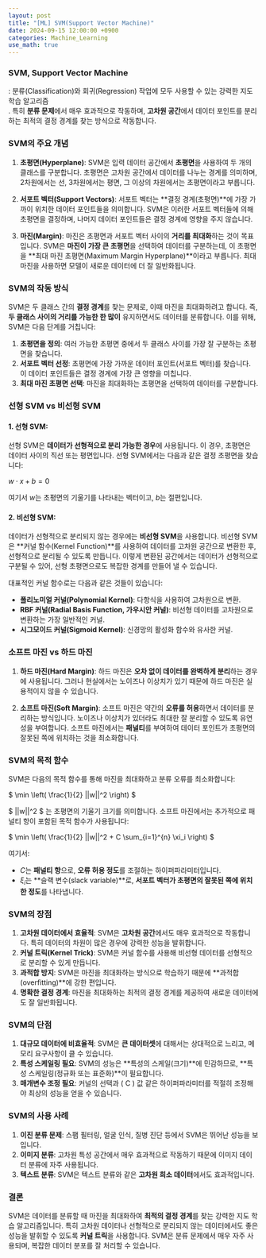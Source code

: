 ```yaml
---
layout: post
title: "[ML] SVM(Support Vector Machine)"
date: 2024-09-15 12:00:00 +0900
categories: Machine_Learning
use_math: true
---
```


### **SVM, Support Vector Machine**
: 분류(Classification)와 회귀(Regression) 작업에 모두 사용할 수 있는 강력한 지도 학습 알고리즘<br>. 특히 **분류 문제**에서 매우 효과적으로 작동하며, **고차원 공간**에서 데이터 포인트를 분리하는 최적의 결정 경계를 찾는 방식으로 작동합니다.

### SVM의 주요 개념

1. **초평면(Hyperplane)**:
   SVM은 입력 데이터 공간에서 **초평면**을 사용하여 두 개의 클래스를 구분합니다. 초평면은 고차원 공간에서 데이터를 나누는 경계를 의미하며, 2차원에서는 선, 3차원에서는 평면, 그 이상의 차원에서는 초평면이라고 부릅니다.

2. **서포트 벡터(Support Vectors)**:
   서포트 벡터는 **결정 경계(초평면)**에 가장 가까이 위치한 데이터 포인트들을 의미합니다. SVM은 이러한 서포트 벡터들에 의해 초평면을 결정하며, 나머지 데이터 포인트들은 결정 경계에 영향을 주지 않습니다.

3. **마진(Margin)**:
   마진은 초평면과 서포트 벡터 사이의 **거리를 최대화**하는 것이 목표입니다. SVM은 **마진이 가장 큰 초평면**을 선택하여 데이터를 구분하는데, 이 초평면을 **최대 마진 초평면(Maximum Margin Hyperplane)**이라고 부릅니다. 최대 마진을 사용하면 모델이 새로운 데이터에 더 잘 일반화됩니다.

### SVM의 작동 방식

SVM은 두 클래스 간의 **결정 경계**를 찾는 문제로, 이때 마진을 최대화하려고 합니다. 즉, **두 클래스 사이의 거리를 가능한 한 많이** 유지하면서도 데이터를 분류합니다. 이를 위해, SVM은 다음 단계를 거칩니다:

1. **초평면을 정의**: 여러 가능한 초평면 중에서 두 클래스 사이를 가장 잘 구분하는 초평면을 찾습니다.
2. **서포트 벡터 선정**: 초평면에 가장 가까운 데이터 포인트(서포트 벡터)를 찾습니다. 이 데이터 포인트들은 결정 경계에 가장 큰 영향을 미칩니다.
3. **최대 마진 초평면 선택**: 마진을 최대화하는 초평면을 선택하여 데이터를 구분합니다.

### 선형 SVM vs 비선형 SVM

#### 1. **선형 SVM**:
   선형 SVM은 **데이터가 선형적으로 분리 가능한 경우**에 사용됩니다. 이 경우, 초평면은 데이터 사이의 직선 또는 평면입니다. 선형 SVM에서는 다음과 같은 결정 초평면을 찾습니다:

   $w \cdot x + b = 0$

   여기서 $w$는 초평면의 기울기를 나타내는 벡터이고, $b$는 절편입니다.

#### 2. **비선형 SVM**:
   데이터가 선형적으로 분리되지 않는 경우에는 **비선형 SVM**을 사용합니다. 비선형 SVM은 **커널 함수(Kernel Function)**를 사용하여 데이터를 고차원 공간으로 변환한 후, 선형적으로 분리될 수 있도록 만듭니다. 이렇게 변환된 공간에서는 데이터가 선형적으로 구분될 수 있어, 선형 초평면으로도 복잡한 경계를 만들어 낼 수 있습니다.

   대표적인 커널 함수로는 다음과 같은 것들이 있습니다:
   - **폴리노미얼 커널(Polynomial Kernel)**: 다항식을 사용하여 고차원으로 변환.
   - **RBF 커널(Radial Basis Function, 가우시안 커널)**: 비선형 데이터를 고차원으로 변환하는 가장 일반적인 커널.
   - **시그모이드 커널(Sigmoid Kernel)**: 신경망의 활성화 함수와 유사한 커널.

### 소프트 마진 vs 하드 마진

1. **하드 마진(Hard Margin)**:
   하드 마진은 **오차 없이 데이터를 완벽하게 분리**하는 경우에 사용됩니다. 그러나 현실에서는 노이즈나 이상치가 있기 때문에 하드 마진은 실용적이지 않을 수 있습니다.

2. **소프트 마진(Soft Margin)**:
   소프트 마진은 약간의 **오류를 허용**하면서 데이터를 분리하는 방식입니다. 노이즈나 이상치가 있더라도 최대한 잘 분리할 수 있도록 유연성을 부여합니다. 소프트 마진에서는 **패널티**를 부여하여 데이터 포인트가 초평면의 잘못된 쪽에 위치하는 것을 최소화합니다.

### SVM의 목적 함수

SVM은 다음의 목적 함수를 통해 마진을 최대화하고 분류 오류를 최소화합니다:

$
\min \left( \frac{1}{2} ||w||^2 \right)
$

$
||w||^2
$
는 초평면의 기울기 크기를 의미합니다. 소프트 마진에서는 추가적으로 패널티 항이 포함된 목적 함수가 사용됩니다:

$
\min \left( \frac{1}{2} ||w||^2 + C \sum_{i=1}^{n} \xi_i \right)
$

여기서:
- $C$는 **패널티 항**으로, **오류 허용 정도**를 조절하는 하이퍼파라미터입니다.
- $\xi_i$는 **슬랙 변수(slack variable)**로, **서포트 벡터가 초평면의 잘못된 쪽에 위치한 정도**를 나타냅니다.

### SVM의 장점

1. **고차원 데이터에서 효율적**: SVM은 **고차원 공간**에서도 매우 효과적으로 작동합니다. 특히 데이터의 차원이 많은 경우에 강력한 성능을 발휘합니다.
2. **커널 트릭(Kernel Trick)**: SVM은 커널 함수를 사용해 비선형 데이터를 선형적으로 분리할 수 있게 만듭니다.
3. **과적합 방지**: SVM은 마진을 최대화하는 방식으로 학습하기 때문에 **과적합(overfitting)**에 강한 편입니다.
4. **명확한 결정 경계**: 마진을 최대화하는 최적의 결정 경계를 제공하여 새로운 데이터에도 잘 일반화됩니다.

### SVM의 단점

1. **대규모 데이터에 비효율적**: SVM은 **큰 데이터셋**에 대해서는 상대적으로 느리고, 메모리 요구사항이 클 수 있습니다.
2. **특성 스케일링 필요**: SVM의 성능은 **특성의 스케일(크기)**에 민감하므로, **특성 스케일링(정규화 또는 표준화)**이 필요합니다.
3. **매개변수 조정 필요**: 커널의 선택과 \( C \) 값 같은 하이퍼파라미터를 적절히 조정해야 최상의 성능을 얻을 수 있습니다.

### SVM의 사용 사례

1. **이진 분류 문제**: 스팸 필터링, 얼굴 인식, 질병 진단 등에서 SVM은 뛰어난 성능을 보입니다.
2. **이미지 분류**: 고차원 특성 공간에서 매우 효과적으로 작동하기 때문에 이미지 데이터 분류에 자주 사용됩니다.
3. **텍스트 분류**: SVM은 텍스트 분류와 같은 **고차원 희소 데이터**에서도 효과적입니다.

### 결론

SVM은 데이터를 분류할 때 마진을 최대화하여 **최적의 결정 경계**를 찾는 강력한 지도 학습 알고리즘입니다. 특히 고차원 데이터나 선형적으로 분리되지 않는 데이터에서도 좋은 성능을 발휘할 수 있도록 **커널 트릭**을 사용합니다. SVM은 분류 문제에서 매우 자주 사용되며, 복잡한 데이터 분포를 잘 처리할 수 있습니다.